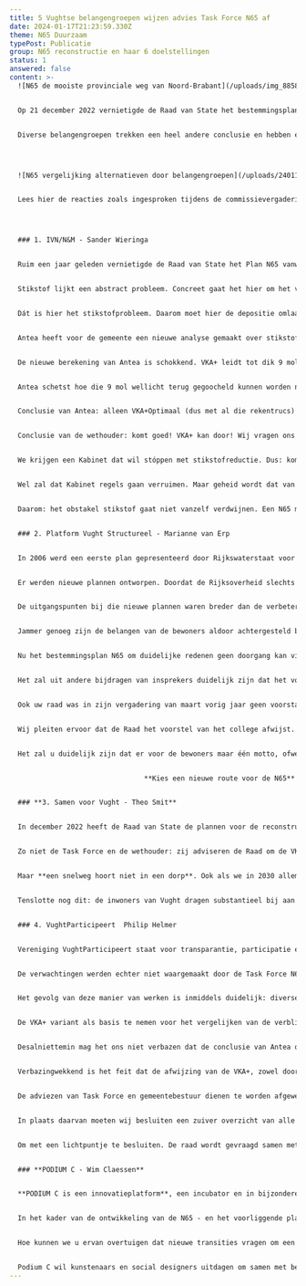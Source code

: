 ```yaml
---
title: 5 Vughtse belangengroepen wijzen advies Task Force N65 af
date: 2024-01-17T21:23:59.330Z
theme: N65 Duurzaam
typePost: Publicatie
group: N65 reconstructie en haar 6 doelstellingen
status: 1
answered: false
content: >-
  ![N65 de mooiste provinciale weg van Noord-Brabant](/uploads/img_8858-1-.jpg)


  Op 21 december 2022 vernietigde de Raad van State het bestemmingsplan N65 op basis van de VKA+ variant. De gemeenteraad besloot een inventarisatie te laten maken van de mogelijke alternatieven en liet bureau Antea dat onderzoeken. Een jaar na het besluit van de Raad van State komt Antea met haar conclusie: het gaat veel meer geld kosten, er komen 16:000 voertuigen per dag bij en er is geen stikstofruimte. Het kan dus niet. In weerwil van de resultaten van het  onderzoek is de conclusie van de Task Force: VKA+ is de beste optie waaraan wij vast willen houden. 


  Diverse belangengroepen trekken een heel andere conclusie en hebben een alternatieve beoordeling gemaakt. Daaruit blijkt dat de VKA+ zelfs een van de slechtste opties is en met uitzondering voor doorgaand verkeer, zelfs slechter dan onze huidige situatie.




  ![N65 vergelijking alternatieven door belangengroepen](/uploads/240118-n65-vergelijking-alternatieven.png)


  Lees hier de reacties zoals ingesproken tijdens de commissievergadering op 18 januari 2024.




  ### 1. IVN/N&M - Sander Wieringa


  Ruim een jaar geleden vernietigde de Raad van State het Plan N65 vanwege stikstof. Hoe staat het daar nú mee?


  Stikstof lijkt een abstract probleem. Concreet gaat het hier om het voortbestaan van de Drunense Duinen. In het Vughtse deel van de Drunense Duinen is het stuifzand al voor een derde verdwenen. Oorzaak: vermesting en verzuring vanwege stikstof. Over tien jaar is het stuifzand helemaal weg. Wat eeuwig zonde zou zijn. En in strijd met de wet. 


  Dát is hier het stikstofprobleem. Daarom moet hier de depositie omlaag. 


  Antea heeft voor de gemeente een nieuwe analyse gemaakt over stikstof en de N65. Goed verhaal, niets op aan te merken. Maar de conclusie die de wethouder eruit trekt kunnen wij niet volgen.


  De nieuwe berekening van Antea is schokkend. VKA+ leidt tot dik 9 mol extra stikstofdepositie. En geen 3 mol wat in het bestemmingsplan stond. 16.000 auto’s per dag erbij. Die 3 mol depositietoename was juridisch al kansloos, 9 mol helemaal.


  Antea schetst hoe die 9 mol wellicht terug gegoocheld kunnen worden naar 1,5 mol. Maar zegt ook dat dit juridisch uiterst wankel is. Volgens ons: kansloos! 


  Conclusie van Antea: alleen VKA+Optimaal (dus met al die rekentrucs) zou kunnen, míts er landelijk een flinke stikstofreductie komt. En míts de regels veranderen.


  Conclusie van de wethouder: komt goed! VKA+ kan door! Wij vragen ons af waar de wethouder dat op baseert. Want het komt helemáál niet goed. 


  We krijgen een Kabinet dat wil stóppen met stikstofreductie. Dus: komt níet goed. 


  Wel zal dat Kabinet regels gaan verruimen. Maar geheid wordt dat van tafel geveegd. De Raad van State is sinds 2019 zeer consistent over stikstof. Natuurbescherming is gedicteerd door de EU-Habitatrichtlijn. Brussel gaat voor Nederland geen uitzondering maken. Daar is eerder om gevraagd, zonder resultaat. Dus met nieuwe regelgeving komt het ook niet goed.


  Daarom: het obstakel stikstof gaat niet vanzelf verdwijnen. Een N65 met meer verkeer en meer stikstof is dus nog heel lang onmogelijk. Kies daarom voor een weg die zorgt voor minder verkeer en dus minder stikstof.


  ### 2. Platform Vught Structureel - Marianne van Erp


  In 2006 werd een eerste plan gepresenteerd door Rijkswaterstaat voor de aanpassing van de N65. Deze werd nodig geacht vanwege een door Rijkswaterstaat gewenste verbetering van de doorstroming van de N65 bij Vught. Dat plan was zeer nadelig voor de Vughtse omgeving. Door inzet van bewoners, college van B&W en gemeenteraad is dat plan gelukkig nooit verwezenlijkt. 


  Er werden nieuwe plannen ontworpen. Doordat de Rijksoverheid slechts een beperkt budget voor de uitvoering van deze plannen aan de rijksweg N65 ter beschikking stelde, is er nooit een goed plan gekomen, ondanks diverse andere voorstellen van bewoners. 


  De uitgangspunten bij die nieuwe plannen waren breder dan de verbetering van de doorstroming op de weg zelf. Er zou ook gestreefd moeten worden naar verminderde barrièrewerking, verbeterde oversteekbaarheid, minder geluidshinder, betere luchtkwaliteit en hogere verkeersveiligheid. Maar die doelen werden lang niet allemaal gehaald met de voorkeursvariant VKA+.


  Jammer genoeg zijn de belangen van de bewoners aldoor achtergesteld bij het ontwikkelen van die variant, die eigenlijk alleen maar toezag op verbetering van de doorstroming van de N65 en op het mogelijk maken van een enorme toename van doorgaand verkeer, en dan met name vrachtverkeer, op die weg.


  Nu het bestemmingsplan N65 om duidelijke redenen geen doorgang kan vinden, wordt vreemd genoeg voorgesteld om dat afgekeurde plan toch weer te gebruiken voor een toekomstige uitwerking. Het is ook jammer te moeten constateren dat bij het nadenken over de vraag ‘hoe nu verder?’ de bewoners geen enkele bijdrage hebben mogen leveren. 


  Het zal uit andere bijdragen van insprekers duidelijk zijn dat het voorstel geen kans van slagen zal hebben. 


  Ook uw raad was in zijn vergadering van maart vorig jaar geen voorstander van het doorzetten van de variant VKA+. Daar komt bij dat nu al voorzien wordt dat het beschikbare budget bij lange na niet voldoende zal zijn om een VKA+-variant te realiseren.


  Wij pleiten ervoor dat de Raad het voorstel van het college afwijst. Wij pleiten er voorts voor dat de Raad het uitstel dat nu door het college wordt voorgesteld zal moeten benutten om serieus na te denken over een alternatief plan dat recht doet aan (de belangen van) de bewoners, en bij de ontwikkeling waarvan de bewoners ook daadwerkelijk zullen worden betrokken.


  Het zal u duidelijk zijn dat er voor de bewoners maar één motto, ofwel uitgangspunt kan zijn:


                                 **Kies een nieuwe route voor de N65**


  ### **3. Samen voor Vught - Theo Smit**


  In december 2022 heeft de Raad van State de plannen voor de reconstructie van de N65 vernietigd. Afgelopen maart is een Task Force in het leven geroepen om te onderzoeken hoe het verder moet met deze snelweg, die al zo lang onveilig is en veel hinder en uitstoot genereert. De adviseurs van Antea hebben uitgerekend dat de VKA+ het verkeer en stikstof nóg meer doet toenemen dan beschreven in het plan dat is beoordeeld door de Raad van State. De logische conclusie is dan ook: VKA+ is geen haalbare oplossing. Samen voor Vught is het daarmee eens.


  Zo niet de Task Force en de wethouder: zij adviseren de Raad om de VKA+ aan te houden om het in 2031, na de aanleg van het verdiepte spoor en het afzwakken van hinderlijke milieunormen, nog maar eens te proberen. De Task Force heeft vier verschillende alternatieven onderzocht, waaronder de Parkweg, maar die bleken geen van alle te voldoen aan het doelbereik. Doelbereik, zo bleek na bestudering van de stukken, is een eufemisme voor doorstroming. Dat stond niet in de taakstelling, maar blijkt wel de doorslaggevende factor. Rijkswaterstaat, de Provincie èn de wethouder willen de N65 niet alleen behouden, maar zelfs opschalen. Logisch dat Parkweg65 niet door de zeef kwam. 


  Maar **een snelweg hoort niet in een dorp**. Ook als we in 2030 allemaal elektrisch rijden, zullen lawaai en fijnstof (nú al flink boven de WHO-normen) sterk toenemen doordat er meer en zwaardere auto’s zullen rijden. Opmerkelijk is dat het Rijk, de Provincie en de Gemeente de enorme toename van verkeer wel degelijk als een probleem zien: hun respectievelijke beleidsstukken zetten sterk in op een mobiliteitstransitie, een verandering van reisgedrag en een overstap op fiets en openbaar vervoer. Praktijkvoorbeelden laten zien dat dit werkt én dat dit het goede moment is om dit te implementeren. Door de Omgevingswet heeft mobiliteitsbeleid inmiddels een juridische status. De gemeente moet haar inwoners beschermen.


  Tenslotte nog dit: de inwoners van Vught dragen substantieel bij aan de reconstructie van de N65. Naar het prijspeil van 2023 ruim M€39, ruim €1.200 per inwoner. In 2031 zal dat ruim €1.500 per inwoner zijn. Voor een snelweg die we niet willen. Meneer de wethouder, geachte gemeenteraad: kiest voor Vught. Ga aan tafel met bewoners, organisaties en bedrijven. Stel een gezamenlijk plan op voor Minder Verkeer en Meer Leefbaarheid. Kies voor een nieuw route voor de N65.


  ### 4. VughtParticipeert  Philip Helmer


  Vereniging VughtParticipeert staat voor transparantie, participatie en zuivere besluitvorming. Tijdens de laatste gemeenteraadsverkiezingen en in de coalitie-overeenkomst stond het bol van ‘participatie’. 


  De verwachtingen werden echter niet waargemaakt door de Task Force N65: die sloot participatie van meet af aan uit. Geen informatie en dus geen transparantie. Ook geen bereidheid te luisteren naar ideeën, suggesties of alternatieven, ook geen participatie dus.


  Het gevolg van deze manier van werken is inmiddels duidelijk: diverse alternatieven voor de N65 werden niet meegenomen of verkeerd geïnterpreteerd. Zo zijn de graaftunnel en de Lunet tunnel op geen enkele manier overwogen. 


  De VKA+ variant als basis te nemen voor het vergelijken van de verblijvende opties, is tendentieus. Hierdoor lijkt het alsof er geen nadelen kleven aan deze optie, immers is daar in het schema van de Task Force niets rood gekleurd. Het nieuwe overzicht, dat in samenwerking met verschillende belangenorganisaties is opgesteld, laat een veel eerlijker en ook negatiever beeld van de VKA+ optie zien, zoals de MKBA in 2016 al aantoonde. Er is dus ook geen sprake van zuivere besluitvorming. 


  Desalniettemin mag het ons niet verbazen dat de conclusie van Antea dezelfde is als die van de RvS eind 2022: VKA+ kan niet. Daarover is het rapport heel duidelijk. Op basis van het onderzoek van Antea lijkt afwaardering naar 50 km/uur de gunstigste optie.


  Verbazingwekkend is het feit dat de afwijzing van de VKA+, zowel door de Raad van State als Antea, de Task Force niet heeft weerhouden juist de VKA+ te adviseren. Ook de voorkeuren van de meeste fracties, zoals uitgesproken tijdens de bijeenkomst op 16 maart 2023, zijn daarmee genegeerd.


  De adviezen van Task Force en gemeentebestuur dienen te worden afgewezen, zij volgen niet uit een volledig onderzoek en zijn geen logisch vervolg op de vaststellingen dat de VKA+ variant gewoon niet kan. 


  In plaats daarvan moeten wij besluiten een zuiver overzicht van alle alternatieven te maken, compleet met de kosten en baten, zowel de financiële als de maatschappelijke. Zonder deze analyse en logische keuze hebben wij over 5 jaar weer een vernietiging door de Raad van State. Europese stikstofnormen, onvolledigheid van het onderzoek en tegen die tijd ook de gevolgen van de luchtvervuiling, zullen opnieuw roet in het eten gooien. Een snelweg hoort niet door een dorp. 


  Om met een lichtpuntje te besluiten. De raad wordt gevraagd samen met de partners kortetermijnmaatregelen te nemen die gericht zijn op het verbeteren van de leefbaarheid. VughtParticipeert zal hieraan graag bijdragen en haar waarden transparantie, participatie en zuivere besluitvorming namens haar leden en alle inwoners van Vught bewaken. Dit is ook een kans voor het gemeentebestuur om te laten zien hoe serieus zij participatie neemt.


  ### **PODIUM C - Wim Claessen**


  **PODIUM C is een innovatieplatform**, een incubator en in bijzondere gevallen een curator voor vormen van samenwerking op het snijvlak van de kunsten, natuur en samenleving met als primaire doel de verduurzaming daarvan. Door kunstenaars en social designers bij deze veranderopgaven te betrekken en daarin nadrukkelijk ook burgers mee te nemen wil Podium C deze doelstelling realiseren.


  In het kader van de ontwikkeling van de N65 - en het voorliggende plan VKA+ - is het zaak om nieuwe ideeën te ontwikkelen en hoofdlijnen en kaders te herformuleren. Dat bent u aan uzelf, aan de inwoners van Vught en aan alle andere gebruikers verplicht . **‘Never let a good crisis go to waste’.**Zolang je dit moment niet als een kans ziet, maar als tegenstand, kom je geen steek verder, nu niet en nooit niet. Ook niet door met kleine ingrepen op verschillende vlakken stikstofreductie te realiseren.


  Hoe kunnen we u ervan overtuigen dat nieuwe transities vragen om een andere manier van denken en kijken? Wat logisch lijkt in het heden, kan funest zijn voor de toekomst. In een tijd waarin leefbaarheid in een gezonde leefomgeving de toekomst van komende generaties moet veiligstellen, is het nodig om opwaarderen te vervangen door afwaarderen. Om een snelwegambitie dwars door kwetsbare natuur een halt toe te roepen en om te bouwen naar een weg die de natuur en de omwonenden respecteert. Maar ook door een alternatief die de mobiliteit en de daaraan gekoppelde uitstoot beperkt tot het aanvaardbare. *En bovendien, een autoweg dwars door een dorp leggen hoort niet en past niet.*


  Podium C wil kunstenaars en social designers uitdagen om samen met beleidsmakers, omwonenden en – waar mogelijk - gebruikers oplossingen te ontwikkelen. Juist nu, in onzekere tijden, moet je wendbaar zijn en het lef hebben om van zienswijze te veranderen. Ontwerpers en kunstenaars zijn goed in staat om nieuwe mogelijkheden en oplossingen te bedenken. Nu we steeds meer de keerzijde van de ingesleten patronen ontdekken kunnen we ook de uitgangspunten fundamenteel herzien. Dit vraagt om - zoals architect en stedenbouwkundige Floris Alkemade het beschrijft - *de kunst om van richting te veranderen.* Die kunst wensen wij u oprecht toe. ***Kies voor een nieuwe route voor de N65.***
---
```

